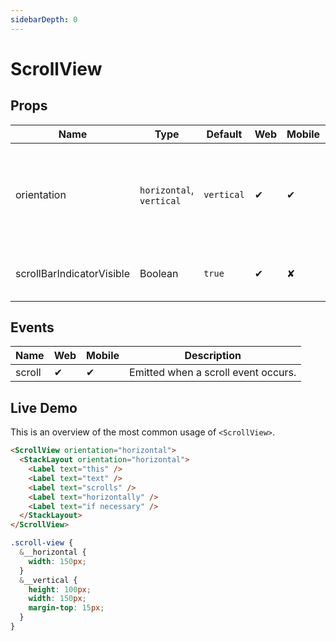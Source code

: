 ```yaml
---
sidebarDepth: 0
---
```


# ScrollView

## Props

| Name                      | Type                     | Default    | Web | Mobile | Description |
| ------------------------- | ------------------------ | ---------- | --- | ------ | ----------- |
| orientation               | `horizontal`, `vertical` | `vertical` | ✔   | ✔      | Gets or sets the direction in which the content can be scrolled: horizontal or vertical.Default value: vertical.|
| scrollBarIndicatorVisible | Boolean                  | `true`     | ✔   | ✘      | Specifies if the scrollbar is visible. Default value: true. |

## Events

| Name   | Web | Mobile | Description |
| ------ | --- | ------ |------------ |
| scroll | ✔   | ✔      | Emitted when a scroll event occurs. |

## Live Demo


This is an overview of the most common usage of `<ScrollView>`.

<DocExampleBox codeBox="https://codesandbox.io/s/y3jzz2v5mv?module=%2Fsrc%2FApp.vue">

```html
<ScrollView orientation="horizontal">
  <StackLayout orientation="horizontal">
    <Label text="this" />
    <Label text="text" />
    <Label text="scrolls" />
    <Label text="horizontally" />
    <Label text="if necessary" />
  </StackLayout>
</ScrollView>

```

```scss
.scroll-view {
  &__horizontal {
    width: 150px;
  }
  &__vertical {
    height: 100px;
    width: 150px;
    margin-top: 15px;
  }
}
```

<ScrollViewDoc />
</DocExampleBox>